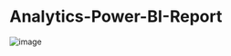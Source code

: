 # Analytics-Power-BI-Report

![image](https://github.com/Mat-Zawadzki/Analytics-Power-BI-Report/assets/114954374/818bf71b-5118-4c62-a734-4059afc1349f)

